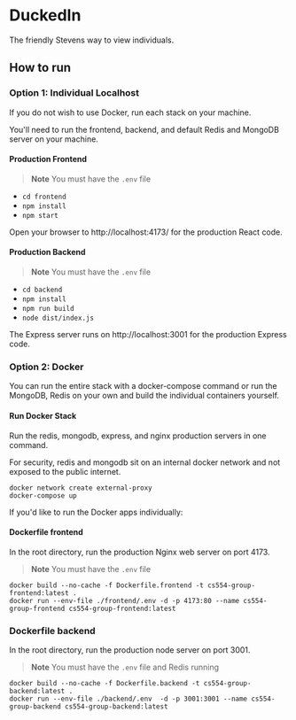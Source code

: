 # DuckedIn

The friendly Stevens way to view individuals.

## How to run

### Option 1: Individual Localhost

If you do not wish to use Docker, run each stack on your machine.

You'll need to run the frontend, backend, and default Redis and MongoDB server on your machine.

#### Production Frontend

> **Note**
> You must have the `.env` file

- `cd frontend`
- `npm install`
- `npm start`

Open your browser to http://localhost:4173/ for the production React code.

#### Production Backend

> **Note**
> You must have the `.env` file

- `cd backend`
- `npm install`
- `npm run build`
- `node dist/index.js`

The Express server runs on http://localhost:3001 for the production Express code.

### Option 2: Docker

You can run the entire stack with a docker-compose command or run the MongoDB, Redis on your own and build the individual containers yourself.

#### Run Docker Stack

Run the redis, mongodb, express, and nginx production servers in one command.

For security, redis and mongodb sit on an internal docker network and not exposed to the public internet.

```
docker network create external-proxy
docker-compose up
```

If you'd like to run the Docker apps individually:

#### Dockerfile frontend

In the root directory, run the production Nginx web server on port 4173.

> **Note**
> You must have the `.env` file

```
docker build --no-cache -f Dockerfile.frontend -t cs554-group-frontend:latest .
docker run --env-file ./frontend/.env -d -p 4173:80 --name cs554-group-frontend cs554-group-frontend:latest
```

### Dockerfile backend

In the root directory, run the production node server on port 3001.

> **Note**
> You must have the `.env` file and Redis running

```
docker build --no-cache -f Dockerfile.backend -t cs554-group-backend:latest .
docker run --env-file ./backend/.env  -d -p 3001:3001 --name cs554-group-backend cs554-group-backend:latest
```
